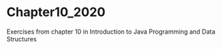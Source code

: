 # Chapter10_2020

Exercises from chapter 10 in Introduction to Java Programming and Data Structures
